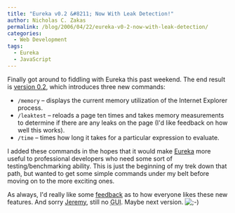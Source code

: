 ```yaml
---
title: "Eureka v0.2 &#8211; Now With Leak Detection!"
author: Nicholas C. Zakas
permalink: /blog/2006/04/22/eureka-v0-2-now-with-leak-detection/
categories:
  - Web Development
tags:
  - Eureka
  - JavaScript
---
```

Finally got around to fiddling with Eureka this past weekend. The end result is <a title="Download Eureka v0.2" rel="internal" href="/downloads/Eureka.zip">version 0.2</a>, which introduces three new commands:

  * `/memory` &#8211; displays the current memory utilization of the Internet Explorer process.
  * `/leaktest` &#8211; reloads a page ten times and takes memory measurements to determine if there are any leaks on the page (I'd like feedback on how well this works).
  * `/time` &#8211; times how long it takes for a particular expression to evaluate.

I added these commands in the hopes that it would make <a title="Download Eureka v0.2" rel="internal" href="/downloads/Eureka.zip">Eureka</a> more useful to professional developers who need some sort of testing/benchmarking ability. This is just the beginning of my trek down that path, but wanted to get some simple commands under my belt before moving on to the more exciting ones.

As always, I'd really like some <a title="Contact Me" rel="internal" href="/contact/">feedback</a> as to how everyone likes these new features. And sorry <a title="XWeb" rel="external" href="http://www.wdonline.com">Jeremy</a>, still no <acronym title="Graphical User Interface">GUI</acronym>. Maybe next version. <img src="{{site.url}}/blog/wp-includes/images/smilies/icon_wink.gif" alt=";-)" class="wp-smiley" />
